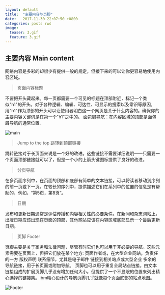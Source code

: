 ```yaml
---
layout: default
title:  "主要内容与页脚"
date:   2017-11-30 22:07:50 +0800
categories: posts rwd
image:
  teaser: 3.gif
  feature: 3.gif
---
```

## 主要内容 Main content 

网络内容是多彩的却很少有提供一般的规定，但接下来的可以让你更容易地使用内容区域。


> 页面内容标题

不要把开头藏起来。每一页都需要一个可见的标题在顶部附近，标记一个类似"h1"的开头。对于各种逻辑、编辑、可达性、可显示的搜索以及常识等原因，用"h1"作为顶部的开头可以让使用者明白这一个网页是关于什么内容的。确保你的主要内容关键词是在第一个"h1"之中的。
面包屑导航：在内容区域的顶部是面包屑导航的通常位置.

![main](https://timgsa.baidu.com/timg?image&quality=80&size=b9999_10000&sec=1514624673423&di=ed62e8b0c226c02e71f61787438ae179&imgtype=0&src=http%3A%2F%2Fimg02.tooopen.com%2Fproducts%2F20140126%2F28939399.jpg)

>Jump to the top 跳转到顶部链接

跳转链接对于长页面来说是一个好的改进。这些链接不需要详细说明——只需要一个页面顶部链接就可以了，但是一个小的上箭头键图标提供了良好的改进。

> 分页导航

在多页面序列中，在页面的顶部和底部有简单的文本链接，可以将读者移动到序列的前一页或下一页。在较长的序列中，提供描述它们在系列中的位置的信息是有帮助的，例如，“第5页，第8页”。

>日期

发布和更新日期通常是评估传播和内容相关性的必要条件。在新闻和杂志网站上，出版日期应该出现在页面的顶部，其他网站应该在内容区域底部显示一个最后更新日期。

>页脚 Footer

页脚主要是关于家务和法律问题，尽管有时它们也可以用于非必要的导航。这些元素需要在页面上，但把它们放在某个地方:
 页面作者或，在大型企业网站，负责任的一方
 版权声明
 联系细节，尤其是电子邮件
 链接到相关站点或大型企业
 多余的导航链接，用于长页面或附加导航。
 页脚也可以用于重复全局站点链接。由文本链接组成的扩展页脚几乎没有增加任何大小，但提供了一个不显眼的位置来列出精心选择的链接集。ibm精心设计的导航页脚几乎就像每个页面底部的站点地图。 

 ![Footer](https://timgsa.baidu.com/timg?image&quality=80&size=b9999_10000&sec=1514625649681&di=e903687d2c4286af1cf8c66bfc709a0a&imgtype=0&src=http%3A%2F%2Fwww.missyuan.net%2Fuploads%2Fallimg%2F141023%2F1HK613D-3.jpg)



